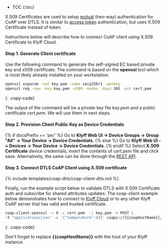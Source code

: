 * TOC
{:toc}

X.509 Certificates are used to setup [mutual](https://en.wikipedia.org/wiki/Mutual_authentication) (two-way) authentication for CoAP over DTLS.
It is similar to [access token](/docs/{{docsPrefix}}user-guide/access-token/) authentication, but uses X.509 Certificate instead of token.

Instructions below will describe how to connect CoAP client using X.509 Certificate to Klyff Cloud.

#### Step 1. Generate Client certificate

Use the following command to generate the self-signed EC based private key and x509 certificate.
The command is based on the **openssl** tool which is most likely already installed on your workstation:

```bash
openssl ecparam -out key.pem -name secp256r1 -genkey
openssl req -new -key key.pem -x509 -nodes -days 365 -out cert.pem 
```
{: .copy-code}

The output of the command will be a private key file *key.pem* and a public certificate *cert.pem*.
We will use them in next steps.

#### Step 2. Provision Client Public Key as Device Credentials
{% if docsPrefix == 'pe/' %}
Go to **Klyff Web UI -> Device Groups -> Group "All" -> Your Device -> Device Credentials**.
{% else %}
Go to **Klyff Web UI -> Devices -> Your Device -> Device Credentials**.
{% endif %}
Select **X.509 Certificate** device credentials, insert the contents of *cert.pem* file and click save.
Alternatively, the same can be done through the [REST API](/docs/{{docsPrefix}}reference/rest-api/).

#### Step 3. Connect DTLS CoAP Client using X.509 certificate

{% include templates/coap-dtls/coap-client-dtls.md %}

Finally, run the example script below to validate DTLS with X.509 Certificate auth and subscribe for shared attributes updates:
The coap-client example below demonstrates how to connect to [Klyff Cloud](https://{{hostName}}/signup) or to any other Klyff CoAP server that has valid and trusted certificate.

```bash
coap-client-openssl -v 9 -c cert.pem  -j key.pem -m POST \
-t "application/json" -e '{"temperature":43}' coaps://{{coapHostName}}/api/v1/telemetry
```
{: .copy-code}

Don't forget to replace **{{coapHostName}}** with the host of your Klyff instance.

